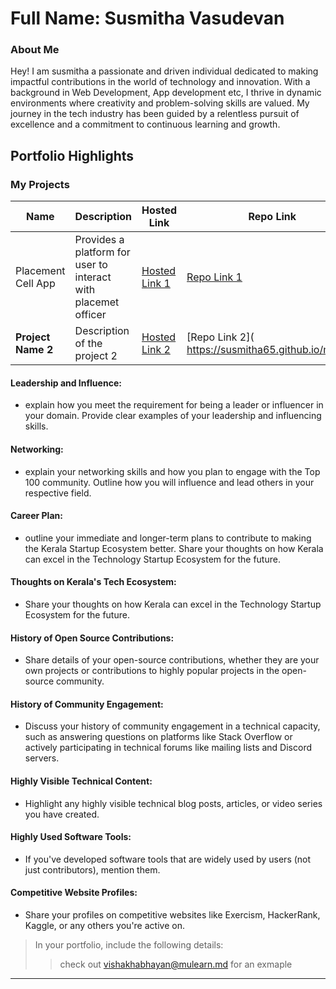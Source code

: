 # Full Name: Susmitha Vasudevan

### About Me

Hey! I am susmitha a passionate and driven individual dedicated to making impactful contributions in the world of technology and innovation. With a background in Web Development, App development etc, I thrive in dynamic environments where creativity and problem-solving skills are valued. My journey in the tech industry has been guided by a relentless pursuit of excellence and a commitment to continuous learning and growth.  


## Portfolio Highlights

### My Projects

| Name                | Description                                                               | Hosted Link                              | Repo Link                                                      |
|---------------------|---------------------------------------------------------------------------|------------------------------------------|----------------------------------------------------------------|
| Placement Cell App  | Provides a platform for user to interact with placemet officer                                              | [Hosted Link 1]([https://example.com](https://www.jotform.com/app/240810161420440))    | [Repo Link 1]([https://github.com/username/project1](https://www.jotform.com/app/240810161420440))             |
| **Project Name 2**  | Description of the project 2                                              | [Hosted Link 2]( https://susmitha65.github.io/mysite/)    | [Repo Link 2]( https://susmitha65.github.io/mysite/            |

#### Leadership and Influence:

- explain how you meet the requirement for being a leader or influencer in your domain. Provide clear examples of your leadership and influencing skills.

#### Networking:

- explain your networking skills and how you plan to engage with the Top 100 community. Outline how you will influence and lead others in your respective field.

#### Career Plan:

- outline your immediate and longer-term plans to contribute to making the Kerala Startup Ecosystem better. Share your thoughts on how Kerala can excel in the Technology Startup Ecosystem for the future.

#### Thoughts on Kerala's Tech Ecosystem:

- Share your thoughts on how Kerala can excel in the Technology Startup Ecosystem for the future.

#### History of Open Source Contributions:

- Share details of your open-source contributions, whether they are your own projects or contributions to highly popular projects in the open-source community.

#### History of Community Engagement:

-  Discuss your history of community engagement in a technical capacity, such as answering questions on platforms like Stack Overflow or actively participating in technical forums like mailing lists and Discord servers.

#### Highly Visible Technical Content:

- Highlight any highly visible technical blog posts, articles, or video series you have created.

#### Highly Used Software Tools:

- If you've developed software tools that are widely used by users (not just contributors), mention them.

#### Competitive Website Profiles:

- Share your profiles on competitive websites like Exercism, HackerRank, Kaggle, or any others you're active on.



> In your portfolio, include the following details:
>> check out [vishakhabhayan@mulearn.md](./profile/vishakhabhayan@mulearn.md) for an exmaple

---

